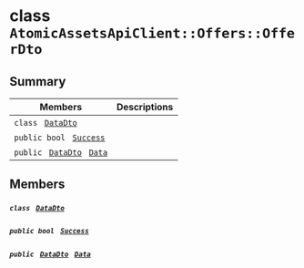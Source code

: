 # class `AtomicAssetsApiClient::Offers::OfferDto` 

## Summary

 Members                                | Descriptions                                
----------------------------------------|---------------------------------------------
`class ` [`DataDto`](AtomicAssetsApiClient--Offers--OfferDto--DataDto.md)        | 
`public bool ` [`Success`](#class_atomic_assets_api_client_1_1_offers_1_1_offer_dto_1a506fb037fbb6bfe8f254c021a2c3cfac) | 
`public ` [`DataDto`](AtomicAssetsApiClient--Offers--OfferDto--DataDto.md)` ` [`Data`](#class_atomic_assets_api_client_1_1_offers_1_1_offer_dto_1a65c0779654774581967081cf3136bd84) | 

## Members

##### `class ` [`DataDto`](AtomicAssetsApiClient--Offers--OfferDto--DataDto.md) 

##### `public bool ` [`Success`](#class_atomic_assets_api_client_1_1_offers_1_1_offer_dto_1a506fb037fbb6bfe8f254c021a2c3cfac) 

##### `public ` [`DataDto`](AtomicAssetsApiClient--Offers--OfferDto--DataDto.md)` ` [`Data`](#class_atomic_assets_api_client_1_1_offers_1_1_offer_dto_1a65c0779654774581967081cf3136bd84) 

